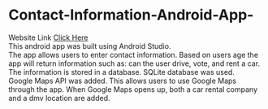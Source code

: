 # Contact-Information-Android-App-
Website Link [Click Here](https://contact-app-andriod.netlify.app) <br>
This android app was built using Android Studio. <br>
The app allows users to enter contact information. Based on users age the app will return information such as: can the user drive, vote, and rent a car. <br>
The information is stored in a database. SQLite database was used. <br>
Google Maps API was added. This allows users to use Google Maps through the app. When Google Maps opens up, both a car rental company and a dmv location are added.
